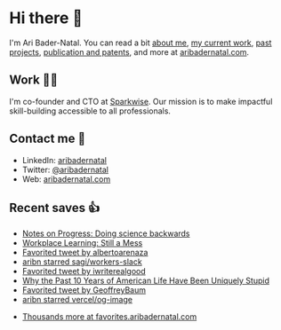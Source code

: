# Hi there  👋

I'm Ari Bader-Natal. You can read a bit [about me](https://aribadernatal.com), [my current work](https://aribadernatal.com/projects/Sparkwise/), [past projects](https://aribadernatal.com/projects/), [publication and patents](https://aribadernatal.com/publications), and more at [aribadernatal.com](https://aribadernatal.com).

## Work  👨‍💻

I'm co-founder and CTO at [Sparkwise](https://sparkwise.co). Our mission is to make impactful skill-building accessible to all professionals.

## Contact me  💬 

- LinkedIn: [aribadernatal](https://linkedin.com/in/aribadernatal)
- Twitter: [@aribadernatal](https://twitter.com/aribadernatal)
- Web: [aribadernatal.com](https://aribadernatal.com)

## Recent saves  👍

<!--START_SECTION:feed-->
* [Notes on Progress: Doing science backwards](https:&#x2F;&#x2F;favorites.aribadernatal.com&#x2F;pocket-favorites&#x2F;2022&#x2F;08&#x2F;notes-on-progress-doing-science-backwards&#x2F;)
* [Workplace Learning: Still a Mess](https:&#x2F;&#x2F;favorites.aribadernatal.com&#x2F;pocket-favorites&#x2F;2022&#x2F;08&#x2F;workplace-learning-still-a-mess&#x2F;)
* [Favorited tweet by albertoarenaza](https:&#x2F;&#x2F;favorites.aribadernatal.com&#x2F;twitter-favorites&#x2F;2022&#x2F;08&#x2F;favorited-tweet-by-albertoarenaza-4&#x2F;)
* [aribn starred sagi&#x2F;workers-slack](https:&#x2F;&#x2F;favorites.aribadernatal.com&#x2F;github-favorites&#x2F;2022&#x2F;08&#x2F;aribn-starred-sagi-workers-slack&#x2F;)
* [Favorited tweet by iwriterealgood](https:&#x2F;&#x2F;favorites.aribadernatal.com&#x2F;twitter-favorites&#x2F;2022&#x2F;07&#x2F;favorited-tweet-by-iwriterealgood-2&#x2F;)
* [Why the Past 10 Years of American Life Have Been Uniquely Stupid](https:&#x2F;&#x2F;favorites.aribadernatal.com&#x2F;pocket-favorites&#x2F;2022&#x2F;07&#x2F;why-the-past-10-years-of-american-life-have-been-uniquely-stupid&#x2F;)
* [Favorited tweet by GeoffreyBaum](https:&#x2F;&#x2F;favorites.aribadernatal.com&#x2F;twitter-favorites&#x2F;2022&#x2F;07&#x2F;favorited-tweet-by-geoffreybaum&#x2F;)
* [aribn starred vercel&#x2F;og-image](https:&#x2F;&#x2F;favorites.aribadernatal.com&#x2F;github-favorites&#x2F;2022&#x2F;07&#x2F;aribn-starred-vercel-og-image&#x2F;)
<!--END_SECTION:feed-->
* [Thousands more at favorites.aribadernatal.com](https://favorites.aribadernatal.com)
